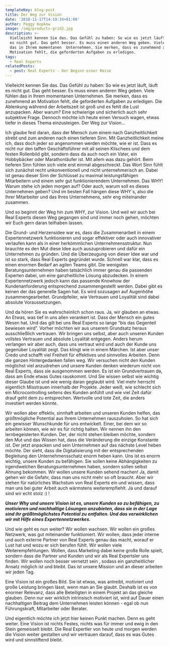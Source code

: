 ```yaml
---
templateKey: blog-post
title: Der Weg zur Vision
date: '2018-11-17T14:19:34+01:00'
author: Peggy Kopkow
image: /img/products-grid2.jpg
description: >-
  Vielleicht kennen Sie das. Das Gefühl zu haben: So wie es jetzt läuft, läuft
  es nicht gut. Das geht besser. Es muss einen anderen Weg geben. Viele fühlen
  das in Ihrem momentanen  Unternehmen. Sie merken, dass es zunehmend an
  Motivation fehlt, die geforderten Aufgaben zu erledigen.
tags:
  - Real Experts
relatedPosts:
  - post: Real Experts - Der Beginn einer Reise
---
```

Vielleicht kennen Sie das. Das Gefühl zu haben: So wie es jetzt läuft, läuft es nicht gut. Das geht besser. Es muss einen anderen Weg geben. Viele fühlen das in Ihrem momentanen  Unternehmen. Sie merken, dass es zunehmend an Motivation fehlt, die geforderten Aufgaben zu erledigen. Die Ablenkung während der Arbeitszeit ist groß und es fehlt die Lust anzupacken. Aber warum? Eine schwierige und sicherlich auch sehr subjektive Frage. Dennoch möchte ich heute einen Versuch wagen, etwas tiefer in dieses Thema einzusteigen. Der Weg zur Vision…

Ich glaube fest daran, dass der Mensch zum einem nach Ganzheitlichkeit strebt und zum anderen nach einen tieferen Sinn. Mit Ganzheitlichkeit meine ich, dass doch jeder so angenommen werden möchte, wie er ist. Dass es nicht nur den taffen Geschäftsführer mit all seinen Klischees und dem festen Rollenbild gibt, sondern dass da auch noch ein Vater, ein Hobbybäcker oder Marathonläufer ist. Mit allem was dazu gehört. Beim tieferen Sinn fühlen sich viele erst einmal abgeschreckt. Das Wort Sinn fühlt sich zunächst recht unkonventionell und nicht unternehmerisch an. Dabei ist genau dieser Sinn der Schlüssel zu maximal leistungsfähigen Mitarbeitern und einem sehr gut funktionierendem Unternehmen. Das WHY! Warum stehe ich jeden morgen auf? Oder auch, warum soll es dieses Unternehmen geben? Und im besten Fall hängen diese WHY´s, also die Ihrer Mitarbeiter und das Ihres Unternehmens, sehr eng miteinander zusammen. 

Und so beginnt der Weg hin zum WHY, zur Vision. Und weil wir auch bei Real Experts diesen Weg gegangen sind und immer noch gehen, möchten wir Euch gern daran teilhaben lassen.

Die Grund- und Herzensidee war es, dass die Zusammenarbeit in einem Expertennetzwerk funktionieren und sogar effektiver oder auch innovativer verlaufen kann als in einer herkömmlichen Unternehmensstruktur. Nun brauchte es den Mut diese Idee auch auszuprobieren und dafür ein Unternehmen zu gründen. Und die Überzeugung von dieser Idee war und ist so stark, dass Real Experts gegründet wurde. Schnell war klar, dass es einen enormen Bedarf an agilen Teams gibt. Die wenigsten Beratungsunternehmen haben tatsächlich immer genau die passenden Experten dabei, um eine ganzheitliche Lösung abzudecken. In einem Expertennetzwerk jedoch kann das passende Knowhow der Kundenanforderung entsprechend zusammengestellt werden. Dabei gibt es keinen der das generelle Sagen hat. Es wird sozusagen auf Augenhöhe zusammengearbeitet. Grundpfeiler, wie Vertrauen und Loyalität sind dabei absolute Voraussetzungen. 

Und da hören Sie es wahrscheinlich schon raus. Ja, wir glauben an etwas. An Etwas, was tief in uns allen verankert ist. Dass der Mensch ein gutes Wesen hat. Und das gilt bei uns Real Experts so lange “bis das Gegenteil bewiesen wird”. Vorher möchten wir aus unserem Grundsatz heraus ausschließlich vertrauen. Wir bringen uns selbst, aber auch unseren Kunden vollstes Vertrauen und absolute Loyalität entgegen. Anders herum verlangen wir aber auch, dass uns vertraut wird und auch der Kunde uns gegenüber Loyalität zeigt. Das klingt wie in einem Märchen. Ist aber unser Credo und schafft viel Freiheit für effektives und sinnvolles Arbeiten. Denn die ganzen Hintergedanken fallen weg. Wir versuchen nicht den Kunden möglichst viel anzudrehen und unsere Kunden denken wiederum nicht von Real Experts, dass sie ausgenommen werden. Es ist ein Grundvertrauen da, dass am Ende etwas Gutes rauskommt. Und Sie wissen selbst wie wichtig dieser Glaube ist und wie wenig daran geglaubt wird. Viel mehr herrscht eigentlich Misstrauen innerhalb der Projekte. Jeder weiß, wie schlecht sich ein Microcontrolling seitens des Kunden anfühlt und wie viel Zeit dafür drauf geht dem zu entsprechen. Wertvolle und tote Zeit, die anders investiert werden könnte.

Wir wollen aber effektiv, sinnhaft arbeiten und unseren Kunden helfen, das größtmögliche Potential aus Ihrem Unternehmen rauszuholen. So hat sich ein gewisser Wunschkunde für uns entwickelt. Einer, bei dem wir so arbeiten können, wie wir es für richtig halten. Wir nennen ihn den lernbegeisterten Kunden. Der, der nicht stehen bleiben möchte, sondern den Mut und das Wissen hat, dass die Veränderung die einzige Konstante ist. Der jetzt anpacken und sein Unternehmen auf das nächste Level heben möchte. Der sieht, dass die Digitalisierung mit der entsprechenden Begleitung den Unternehmensschatz enorm heben kann. Uns ist es enorm wichtig, unsere Kunden zu befähigen. Sie sollen keine Abhängigkeiten zu irgendwelchen Beratungsunternehmen haben, sondern sollen selbst Ahnung bekommen. Wir wollen unsere Kunden sehend machen! Ja, damit gehen wir die Gefahr, dass man uns nicht mehr so oft braucht. Aber wir stehen für natürliches Wachstum von Real Experts ein und wissen, dass man uns bei guter Arbeit auch wärmstens weiterempfiehlt. Ja und darauf sind wir echt stolz :) !

**_Unser Why und unsere Vision ist es, unsere Kunden so zu befähigen, zu motivieren und nachhaltige Lösungen anzubieten, dass sie in der Lage sind ihr größtmöglichstes Potential zu entfalten. Und das verwirklichen wir mit Hilfe eines Expertennetzwerkes._**

Und wie geht es nun weiter? Wir wollen wachsen. Wir wollen ein großes Netzwerk, was gut miteinander funktioniert. Wir wollen, dass jeder interne und auch externe Partner von Real Experts genau das macht, worauf er Lust hat und wozu er sich berufen fühlt. Wir wollen viele Weiterempfehlungen. Wollen, dass Marketing dabei keine große Rolle spielt, sondern dass die Partner und Kunden und wir als Real Expertsler uns finden. Wir wollen noch besser vernetzt sein , sodass ein ganzheitlicher Ansatz möglich ist und bleibt. Das ist unsere Mission und an dieser arbeiten wir jeden Tag.

Eine Vision ist ein großes Bild. Sie ist etwas, was antreibt, motiviert und große Leistung bringen lässt, wenn man an Sie glaubt. Deshalb ist es von enormer Relevanz, dass alle Beteiligten in einem Projekt an das gleiche glauben. Denn nur wer wirklich intrinsisch motiviert ist, wird auf Dauer einen nachhaltigen Beitrag dem Unternehmen leisten können - egal ob nun Führungskraft, Mitarbeiter oder Berater.

Und eigentlich möchte ich jetzt hier keinen Punkt machen. Denn es geht weiter. Eine Vision ist nichts Festes, nichts was für immer und ewig in den Stein gemeisselt bleibt. Die Real Expertler von heute und morgen werden die Vision weiter gestalten und wir vertrauen darauf, dass es was Gutes wird und sinnstiftend bleibt.
